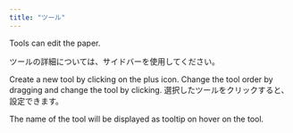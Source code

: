```yaml
---
title: "ツール"
---
```


Tools can edit the paper.

ツールの詳細については、サイドバーを使用してください。

Create a new tool by clicking on the plus icon. Change the tool order by dragging and change the tool by clicking.
選択したツールをクリックすると、設定できます。

The name of the tool will be displayed as tooltip on hover on the tool.
